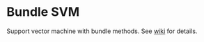 # Bundle SVM
Support vector machine with bundle methods. See [wiki](http://github.com/dtortorella/bundle-svm/wiki) for details.

